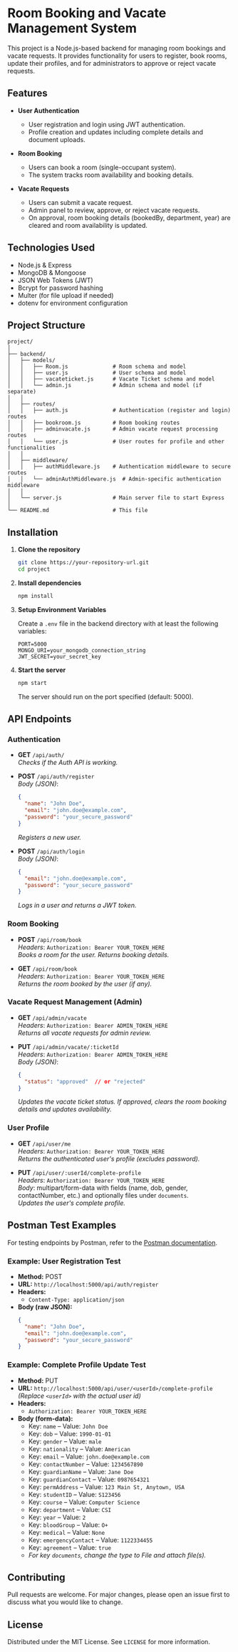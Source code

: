 # Room Booking and Vacate Management System

This project is a Node.js-based backend for managing room bookings and vacate requests. It provides functionality for users to register, book rooms, update their profiles, and for administrators to approve or reject vacate requests.

## Features

- **User Authentication**  
  - User registration and login using JWT authentication.
  - Profile creation and updates including complete details and document uploads.

- **Room Booking**  
  - Users can book a room (single-occupant system).
  - The system tracks room availability and booking details.

- **Vacate Requests**  
  - Users can submit a vacate request.
  - Admin panel to review, approve, or reject vacate requests.
  - On approval, room booking details (bookedBy, department, year) are cleared and room availability is updated.

## Technologies Used

- Node.js & Express
- MongoDB & Mongoose
- JSON Web Tokens (JWT)
- Bcrypt for password hashing
- Multer (for file upload if needed)
- dotenv for environment configuration

## Project Structure

```
project/
│
├── backend/
│   ├── models/
│   │   ├── Room.js              # Room schema and model
│   │   ├── user.js              # User schema and model
│   │   ├── vacateticket.js      # Vacate Ticket schema and model
│   │   └── admin.js             # Admin schema and model (if separate)
│   │
│   ├── routes/
│   │   ├── auth.js              # Authentication (register and login) routes
│   │   ├── bookroom.js          # Room booking routes
│   │   ├── adminvacate.js       # Admin vacate request processing routes
│   │   └── user.js              # User routes for profile and other functionalities
│   │
│   ├── middleware/
│   │   ├── authMiddleware.js    # Authentication middleware to secure routes
│   │   └── adminAuthMiddleware.js  # Admin-specific authentication middleware
│   │
│   └── server.js                # Main server file to start Express
│
└── README.md                    # This file
```

## Installation

1. **Clone the repository**
   ```bash
   git clone https://your-repository-url.git
   cd project
   ```

2. **Install dependencies**
   ```bash
   npm install
   ```

3. **Setup Environment Variables**

   Create a `.env` file in the backend directory with at least the following variables:
   ```
   PORT=5000
   MONGO_URI=your_mongodb_connection_string
   JWT_SECRET=your_secret_key
   ```

4. **Start the server**
   ```bash
   npm start
   ```
   The server should run on the port specified (default: 5000).

## API Endpoints

### Authentication

- **GET** `/api/auth/`  
  *Checks if the Auth API is working.*

- **POST** `/api/auth/register`  
  *Body (JSON)*:
  ```json
  {
    "name": "John Doe",
    "email": "john.doe@example.com",
    "password": "your_secure_password"
  }
  ```
  *Registers a new user.*

- **POST** `/api/auth/login`  
  *Body (JSON)*:
  ```json
  {
    "email": "john.doe@example.com",
    "password": "your_secure_password"
  }
  ```
  *Logs in a user and returns a JWT token.*

### Room Booking

- **POST** `/api/room/book`  
  *Headers*: `Authorization: Bearer YOUR_TOKEN_HERE`  
  *Books a room for the user. Returns booking details.*

- **GET** `/api/room/book`  
  *Headers*: `Authorization: Bearer YOUR_TOKEN_HERE`  
  *Returns the room booked by the user (if any).*

### Vacate Request Management (Admin)

- **GET** `/api/admin/vacate`  
  *Headers*: `Authorization: Bearer ADMIN_TOKEN_HERE`  
  *Returns all vacate requests for admin review.*

- **PUT** `/api/admin/vacate/:ticketId`  
  *Headers*: `Authorization: Bearer ADMIN_TOKEN_HERE`  
  *Body (JSON)*:
  ```json
  {
    "status": "approved"  // or "rejected"
  }
  ```
  *Updates the vacate ticket status. If approved, clears the room booking details and updates availability.*

### User Profile

- **GET** `/api/user/me`  
  *Headers*: `Authorization: Bearer YOUR_TOKEN_HERE`  
  *Returns the authenticated user's profile (excludes password).*

- **PUT** `/api/user/:userId/complete-profile`  
  *Headers*: `Authorization: Bearer YOUR_TOKEN_HERE`  
  *Body*: multipart/form-data with fields (name, dob, gender, contactNumber, etc.) and optionally files under `documents`.  
  *Updates the user's complete profile.*

## Postman Test Examples

For testing endpoints by Postman, refer to the [Postman documentation](https://learning.postman.com/docs/getting-started/introduction/).

### Example: User Registration Test

- **Method:** POST  
- **URL:** `http://localhost:5000/api/auth/register`  
- **Headers:**
  - `Content-Type: application/json`
- **Body (raw JSON):**
  ```json
  {
    "name": "John Doe",
    "email": "john.doe@example.com",
    "password": "your_secure_password"
  }
  ```

### Example: Complete Profile Update Test

- **Method:** PUT  
- **URL:** `http://localhost:5000/api/user/<userId>/complete-profile`  
  *(Replace `<userId>` with the actual user id)*  
- **Headers:**
  - `Authorization: Bearer YOUR_TOKEN_HERE`
- **Body (form-data):**
  - Key: `name` – Value: `John Doe`
  - Key: `dob` – Value: `1990-01-01`
  - Key: `gender` – Value: `male`
  - Key: `nationality` – Value: `American`
  - Key: `email` – Value: `john.doe@example.com`
  - Key: `contactNumber` – Value: `1234567890`
  - Key: `guardianName` – Value: `Jane Doe`
  - Key: `guardianContact` – Value: `0987654321`
  - Key: `permAddress` – Value: `123 Main St, Anytown, USA`
  - Key: `studentID` – Value: `S123456`
  - Key: `course` – Value: `Computer Science`
  - Key: `department` – Value: `CSI`
  - Key: `year` – Value: `2`
  - Key: `bloodGroup` – Value: `O+`
  - Key: `medical` – Value: `None`
  - Key: `emergencyContact` – Value: `1122334455`
  - Key: `agreement` – Value: `true`
  - *For key `documents`, change the type to File and attach file(s).*

## Contributing

Pull requests are welcome. For major changes, please open an issue first to discuss what you would like to change.

## License

Distributed under the MIT License. See `LICENSE` for more information.
